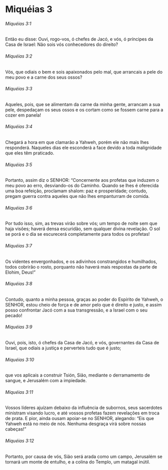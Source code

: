 # Miquéias 3

###### Miquéias 3:1

Então eu disse: Ouvi, rogo-vos, ó chefes de Jacó, e vós, ó príncipes da Casa de Israel: Não sois vós conhecedores do direito?

###### Miquéias 3:2

Vós, que odiais o bem e sois apaixonados pelo mal, que arrancais a pele do meu povo e a carne dos seus ossos?

###### Miquéias 3:3

Aqueles, pois, que se alimentam da carne da minha gente, arrancam a sua pele, despedaçam os seus ossos e os cortam como se fossem carne para a cozer em panela!

###### Miquéias 3:4

Chegará a hora em que clamarão a Yahweh, porém ele não mais lhes responderá. Naqueles dias ele esconderá a face devido a toda malignidade que eles têm praticado.

###### Miquéias 3:5

Portanto, assim diz o SENHOR: “Concernente aos profetas que induzem o meu povo ao erro, desviando-os do Caminho. Quando se lhes é oferecida uma boa refeição, proclamam shalom: paz e prosperidade; contudo, pregam guerra contra aqueles que não lhes empanturram de comida.

###### Miquéias 3:6

Por tudo isso, sim, as trevas virão sobre vós; um tempo de noite sem que haja visões; haverá densa escuridão, sem qualquer divina revelação. O sol se porá e o dia se escurecerá completamente para todos os profetas!

###### Miquéias 3:7

Os videntes envergonhados, e os adivinhos constrangidos e humilhados, todos cobrirão o rosto, porquanto não haverá mais respostas da parte de Elohim, Deus!”

###### Miquéias 3:8

Contudo, quanto a minha pessoa, graças ao poder do Espírito de Yahweh, o SENHOR, estou cheio de força e de amor pelo que é direito e justo, e assim posso confrontar Jacó com a sua transgressão, e a Israel com o seu pecado!

###### Miquéias 3:9

Ouvi, pois, isto, ó chefes da Casa de Jacó, e vós, governantes da Casa de Israel, que odiais a justiça e perverteis tudo que é justo;

###### Miquéias 3:10

que vos aplicais a construir Tsión, Sião, mediante o derramamento de sangue, e Jerusalém com a impiedade.

###### Miquéias 3:11

Vossos líderes ajuízam debaixo da influência de subornos, seus sacerdotes ministram visando lucro, e até vossos profetas fazem revelações em troca de prata. E pior, ainda ousam apoiar-se no SENHOR, alegando: “Eis que Yahweh está no meio de nós. Nenhuma desgraça virá sobre nossas cabeças!”

###### Miquéias 3:12

Portanto, por causa de vós, Sião será arada como um campo, Jerusalém se tornará um monte de entulho, e a colina do Templo, um matagal inútil.

